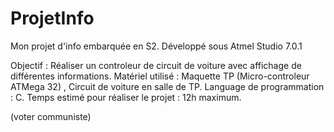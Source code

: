# ProjetInfo
Mon projet d'info embarquée en S2.
Développé sous Atmel Studio 7.0.1

Objectif : Réaliser un controleur de circuit de voiture avec affichage de différentes informations.
Matériel utilisé : Maquette TP (Micro-controleur ATMega 32) , Circuit de voiture en salle de TP.
Language de programmation : C.
Temps estimé pour réaliser le projet : 12h maximum.

(voter communiste)

